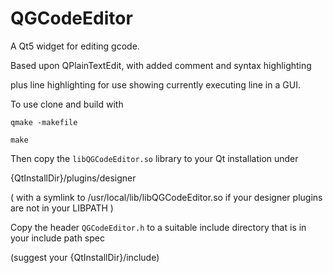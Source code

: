 # QGCodeEditor

A Qt5 widget for editing gcode.

Based upon QPlainTextEdit, with added comment and syntax highlighting

plus line highlighting for use showing currently executing line in a GUI.

To use clone and build with

`qmake -makefile`

`make`

Then copy the `libQGCodeEditor.so` library to your Qt installation under

{QtInstallDir}/plugins/designer

( with a symlink to /usr/local/lib/libQGCodeEditor.so if your designer plugins are not in your LIBPATH )



Copy the header `QGCodeEditor.h` to a suitable include directory that is in your include path spec

(suggest your {QtInstallDir}/include)
